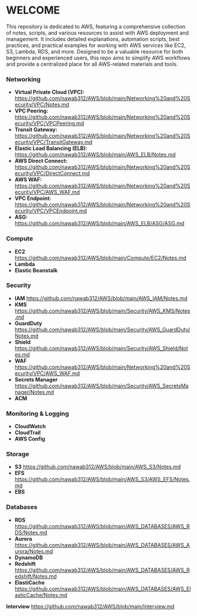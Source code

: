 # WELCOME #

This repository is dedicated to AWS, featuring a comprehensive collection of notes, scripts, and various resources to assist with AWS deployment and management. It includes detailed explanations, automation scripts, best practices, and practical examples for working with AWS services like EC2, S3, Lambda, RDS, and more. Designed to be a valuable resource for both beginners and experienced users, this repo aims to simplify AWS workflows and provide a centralized place for all AWS-related materials and tools.

### Networking ###
- **Virtual Private Cloud (VPC):** https://github.com/nawab312/AWS/blob/main/Networking%20and%20Security/VPC/Notes.md
- **VPC Peering:** https://github.com/nawab312/AWS/blob/main/Networking%20and%20Security/VPC/VPCPeering.md
- **Transit Gateway:** https://github.com/nawab312/AWS/blob/main/Networking%20and%20Security/VPC/TransitGateway.md
- **Elastic Load Balancing (ELB):** https://github.com/nawab312/AWS/blob/main/AWS_ELB/Notes.md
- **AWS Direct Connect:** https://github.com/nawab312/AWS/blob/main/Networking%20and%20Security/VPC/DirectConnect.md
- **AWS WAF:** https://github.com/nawab312/AWS/blob/main/Networking%20and%20Security/VPC/AWS_WAF.md
- **VPC Endpoint:** https://github.com/nawab312/AWS/blob/main/Networking%20and%20Security/VPC/VPCEndpoint.md
- **ASG:** https://github.com/nawab312/AWS/blob/main/AWS_ELB/ASG/ASG.md

### Compute ###
- **EC2** https://github.com/nawab312/AWS/blob/main/Compute/EC2/Notes.md
- **Lambda**
- **Elastic Beanstalk**

### Security ###
- **IAM** https://github.com/nawab312/AWS/blob/main/AWS_IAM/Notes.md
- **KMS** https://github.com/nawab312/AWS/blob/main/Security/AWS_KMS/Notes.md
- **GuardDuty** https://github.com/nawab312/AWS/blob/main/Security/AWS_GuardDuty/Notes.md
- **Shield** https://github.com/nawab312/AWS/blob/main/Security/AWS_Shield/Notes.md
- **WAF** https://github.com/nawab312/AWS/blob/main/Networking%20and%20Security/VPC/AWS_WAF.md
- **Secrets Manager** https://github.com/nawab312/AWS/blob/main/Security/AWS_SecretsManager/Notes.md
- **ACM**

### Monitoring & Logging ###
- **CloudWatch**
- **CloudTrail**
- **AWS Config**

### Storage ###
- **S3** https://github.com/nawab312/AWS/blob/main/AWS_S3/Notes.md
- **EFS** https://github.com/nawab312/AWS/blob/main/AWS_S3/AWS_EFS/Notes.md
- **EBS**

### Databases ###
- **RDS** https://github.com/nawab312/AWS/blob/main/AWS_DATABASES/AWS_RDS/Notes.md
- **Aurora** https://github.com/nawab312/AWS/blob/main/AWS_DATABASES/AWS_Aurora/Notes.md
- **DynamoDB**
- **Redshift** https://github.com/nawab312/AWS/blob/main/AWS_DATABASES/AWS_Redshift/Notes.md
- **ElastiCache** https://github.com/nawab312/AWS/blob/main/AWS_DATABASES/AWS_ElasticCache/Notes.md

**Interview** https://github.com/nawab312/AWS/blob/main/Interview.md
